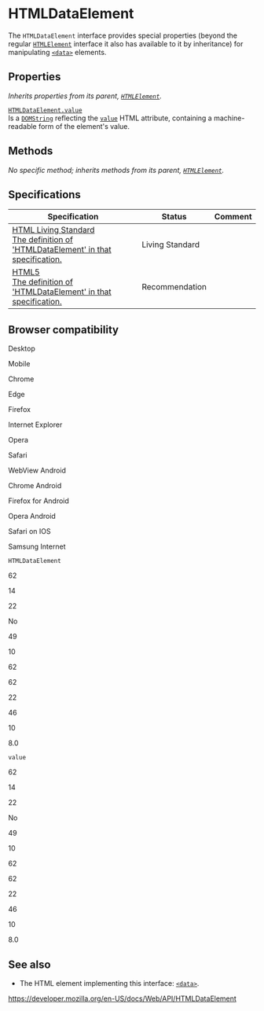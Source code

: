 # HTMLDataElement

The `HTMLDataElement` interface provides special properties (beyond the regular [`HTMLElement`](htmlelement) interface it also has available to it by inheritance) for manipulating [`<data>`](https://developer.mozilla.org/en-US/docs/Web/HTML/Element/data) elements.

## Properties

_Inherits properties from its parent, [`HTMLElement`](htmlelement)._

[`HTMLDataElement.value`](htmldataelement/value)  
Is a [`DOMString`](domstring) reflecting the [`value`](https://developer.mozilla.org/en-US/docs/Web/HTML/Element/data#attr-value) HTML attribute, containing a machine-readable form of the element's value.

## Methods

_No specific method; inherits methods from its parent, [`HTMLElement`](htmlelement)._

## Specifications

<table><thead><tr class="header"><th>Specification</th><th>Status</th><th>Comment</th></tr></thead><tbody><tr class="odd"><td><a href="https://html.spec.whatwg.org/multipage/#htmldataelement">HTML Living Standard<br />
<span class="small">The definition of 'HTMLDataElement' in that specification.</span></a></td><td><span class="spec-living">Living Standard</span></td><td></td></tr><tr class="even"><td><a href="https://www.w3.org/TR/html52/text-level-semantics.html#the-data-element">HTML5<br />
<span class="small">The definition of 'HTMLDataElement' in that specification.</span></a></td><td><span class="spec-rec">Recommendation</span></td><td></td></tr></tbody></table>

## Browser compatibility

Desktop

Mobile

Chrome

Edge

Firefox

Internet Explorer

Opera

Safari

WebView Android

Chrome Android

Firefox for Android

Opera Android

Safari on IOS

Samsung Internet

`HTMLDataElement`

62

14

22

No

49

10

62

62

22

46

10

8.0

`value`

62

14

22

No

49

10

62

62

22

46

10

8.0

## See also

- The HTML element implementing this interface: [`<data>`](https://developer.mozilla.org/en-US/docs/Web/HTML/Element/data).

<a href="https://developer.mozilla.org/en-US/docs/Web/API/HTMLDataElement" class="_attribution-link">https://developer.mozilla.org/en-US/docs/Web/API/HTMLDataElement</a>
